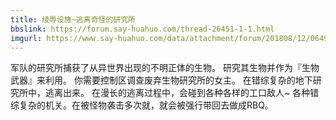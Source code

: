 ```yaml
---
title: 绫辱设施~逃离奇怪的研究所
bbslink: https://forum.say-huahuo.com/thread-26451-1-1.html
imgurl: https://www.say-huahuo.com/data/attachment/forum/201808/12/064957uj1hvjiby0tj04vl.jpg
---
```


军队的研究所捕获了从异世界出现的不明正体的生物。
研究其生物并作为『生物武器』来利用。
你需要控制区调查废弃生物研究所的女主。
在错综复杂的地下研究所中，逃离出来。
在漫长的逃离过程中，会碰到各种各样的工口敌人~
各种错综复杂的机关。在被怪物袭击多次就，就会被强行带回去做成RBQ。<!--more-->
